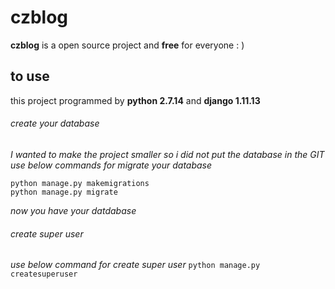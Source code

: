 # czblog

**czblog** is a open source project and **free** for everyone : )

## to use

this project programmed by **python 2.7.14** and **django 1.11.13**
###### create your database
*I wanted to make the project smaller so i did not put the database in the GIT*
*use below commands for migrate your database*
```
python manage.py makemigrations
python manage.py migrate
```
*now you have your datdabase*
###### create super user
*use below command for create super user*
`python manage.py createsuperuser`

